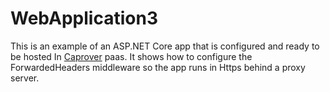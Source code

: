 # WebApplication3
This is an example of an ASP.NET Core app that is configured and ready to be hosted In <a href="https://caprover.com/">Caprover</a> paas. It shows how to configure the ForwardedHeaders middleware so the app runs in Https behind a proxy server.
